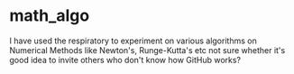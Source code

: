 # math_algo
I have used the respiratory to experiment on various algorithms on Numerical Methods like Newton's, Runge-Kutta's etc
not sure whether it's good idea to invite others who don't know how GitHub works?
